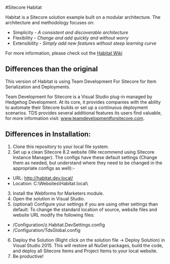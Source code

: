 #Sitecore Habitat

Habitat is a Sitecore solution example built on a modular architecture.
The architecture and methodology focuses on:

* Simplicity - *A consistent and discoverable architecture*
* Flexibility - *Change and add quickly and without worry*
* Extensibility - *Simply add new features without steep learning curve*

For more information, please check out the [Habitat Wiki](https://github.com/Sitecore/Habitat/wiki)

## Differences than the original

This version of Habitat is using Team Development For Sitecore for Item Serialization and Deployments.

Team Development for Sitecore is a Visual Studio plug-in managed by Hedgehog Development. At its core, it provides companies with the ability to automate their Sitecore builds or set up a continuous deployment scenarios. TDS provides several additional features its users find valuable, for more information visit: www.teamdevelopmentforsitecore.com.


## Differences in Installation:

1. Clone this repository to your local file system.
2. Set up a clean Sitecore 8.2 website (We recommend using Sitecore Instance Manager). The configs have these default settings (Change them as needed, but understand where they need to be changed in the appropriate configs as well):-
 - URL: http://habitat.dev.local/ 
 - Location: C:\Websites\Habitat.local\
3. Install the Webforms for Marketers module.
4. Open the solution in Visual Studio.
5. (optional) Configure your settings if you are using other settings than default:
To change the standard location of source, website files and website URL modify the following files:
  - /Configuration/z.Habitat.DevSettings.config
  - /Configuration/TdsGlobal.config 
6. Deploy the Solution (Right click on the solution file -> Deploy Solution) in Visual Studio 2015. This will restore all NuGet packages, build the code, and deploy all Sitecore Items and Project Items to your local website.
7. Be productive!
